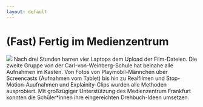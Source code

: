 ```yaml
---
layout: default
---
```

# (Fast) Fertig im Medienzentrum
![](/assets/medienzentrum.png)
Nach drei Stunden harren vier Laptops dem Upload der Film-Dateien. Die zweite Gruppe von der Carl-von-Weinberg-Schule hat beinahe alle Aufnahmen im Kasten. Von Fotos von Playmobil-Männchen über Screencasts (Aufnahmen vom Tablet) bis hin zu Realfilmen und Stop-Motion-Auufnahmen und Explainity-Clips wurden alle Methoden ausprobiert. Mit großzügiger Unterstützung des Medienzentrum Frankfurt konnten die Schüler*innen ihre eingereichten Drehbuch-Ideen umsetzen.